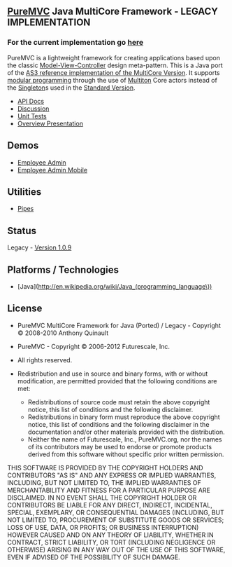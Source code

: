 ## [PureMVC](http://puremvc.github.com/) Java MultiCore Framework - LEGACY IMPLEMENTATION
### For the current implementation go [here](https://github.com/PureMVC/puremvc-java-multicore-framework/wiki)

PureMVC is a lightweight framework for creating applications based upon the classic [Model-View-Controller](http://en.wikipedia.org/wiki/Model-view-controller) design meta-pattern. This is a Java port of the [AS3 reference implementation of the MultiCore Version](https://github.com/PureMVC/puremvc-as3-multicore-framework/wiki). It supports [modular programming](http://en.wikipedia.org/wiki/Modular_programming) through the use of [Multiton](http://en.wikipedia.org/wiki/Multiton) Core actors instead of the [Singleton](http://en.wikipedia.org/wiki/Singleton_pattern)s used in the [Standard Version](https://github.com/PureMVC/puremvc-java-standard-framework/wiki).

* [API Docs](http://puremvc.org/pages/docs/Java/legacy/multicore/doc)
* [Discussion](http://forums.puremvc.org/index.php?board=60.0)
* [Unit Tests](https://github.com/PureMVC/puremvc-java-multicore-unittests/wiki)
* [Overview Presentation](http://puremvc.tv/#P002/)

## Demos
* [Employee Admin](https://github.com/PureMVC/puremvc-java-demo-gwt-employeeadmin/wiki)
* [Employee Admin Mobile](https://github.com/PureMVC/puremvc-java-demo-gwt-employeeadmin-mobile/wiki)

## Utilities
* [Pipes](https://github.com/PureMVC/puremvc-java-util-pipes/wiki)

## Status
Legacy - [Version 1.0.9](https://github.com/PureMVC/puremvc-java-multicore-framework/blob/master/VERSION)

## Platforms / Technologies
* [Java](http://en.wikipedia.org/wiki/Java_(programming_language\))

## License
* PureMVC MultiCore Framework for Java (Ported) / Legacy - Copyright © 2008-2010 Anthony Quinault 
* PureMVC - Copyright © 2006-2012 Futurescale, Inc.
* All rights reserved.

* Redistribution and use in source and binary forms, with or without modification, are permitted provided that the following conditions are met:

  * Redistributions of source code must retain the above copyright notice, this list of conditions and the following disclaimer.
  * Redistributions in binary form must reproduce the above copyright notice, this list of conditions and the following disclaimer in the documentation and/or other materials provided with the distribution.
  * Neither the name of Futurescale, Inc., PureMVC.org, nor the names of its contributors may be used to endorse or promote products derived from this software without specific prior written permission.

THIS SOFTWARE IS PROVIDED BY THE COPYRIGHT HOLDERS AND CONTRIBUTORS "AS IS" AND ANY EXPRESS OR IMPLIED WARRANTIES, INCLUDING, BUT NOT LIMITED TO, THE IMPLIED WARRANTIES OF MERCHANTABILITY AND FITNESS FOR A PARTICULAR PURPOSE ARE DISCLAIMED. IN NO EVENT SHALL THE COPYRIGHT HOLDER OR CONTRIBUTORS BE LIABLE FOR ANY DIRECT, INDIRECT, INCIDENTAL, SPECIAL, EXEMPLARY, OR CONSEQUENTIAL DAMAGES (INCLUDING, BUT NOT LIMITED TO, PROCUREMENT OF SUBSTITUTE GOODS OR SERVICES; LOSS OF USE, DATA, OR PROFITS; OR BUSINESS INTERRUPTION) HOWEVER CAUSED AND ON ANY THEORY OF LIABILITY, WHETHER IN CONTRACT, STRICT LIABILITY, OR TORT (INCLUDING NEGLIGENCE OR OTHERWISE) ARISING IN ANY WAY OUT OF THE USE OF THIS SOFTWARE, EVEN IF ADVISED OF THE POSSIBILITY OF SUCH DAMAGE.
